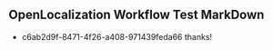 ## OpenLocalization Workflow Test MarkDown
* c6ab2d9f-8471-4f26-a408-971439feda66 thanks!

<!--HONumber=Sep16_HO1-->


